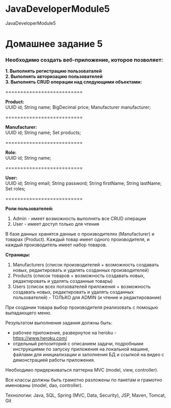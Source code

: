 # JavaDeveloperModule5
JavaDeveloperModule5

<h1>Домашнее задание 5</h1>

<h3>Необходимо создать веб-приложение, которое позволяет:</h3>
<b>1. Выполнять регистрацию пользоваталей</b><br>
<b>2. Выполнять авторизацию пользователей</b><br>
<b>3. Выполнять CRUD операции над следующими объектами:</b><br>

<p>==========================</p>
<b>Product:</b><br>
UUID id;
String name;
BigDecimal price;
Manufacturer manufacturer;
<p>==========================</p>
<b>Manufacturer:</b><br>
UUID id;
String name;
Set products;
<p>==========================</p>
<b>Role:</b><br>
UUID id;
String name;
<p>==========================</p>
<b>User:</b><br>
UUID id;
String email;
String password;
String firstName;
String lastName;
Set<Role> roles;
<p>==========================</p>

<b>Роли пользователей:</b>
1. Admin - имеет возможность выполнять все CRUD операции
2. User - имеет доступ только для чтения

В базе данных хранятся данные о производителях (Manufacturer) и товарах (Product).
Каждый товар имеет одного производителя, и каждый производитель имеет набор товаров.

<b>Страницы:</b>

1. Manufacturers (список производителей + возможность создавать новых, редактировать и удалять созданных производителей)
2. Products (список товаров + возможность создавать новых, редактировать и удалять созданные товары)
3. Users (список всех ползователей приложения + возможность создавать новых, редактировать и удалять созданных пользователей) - ТОЛЬКО для ADMIN (и чтение и редактирование)

При создании товара выбор производителя реализовать с помощью выпадающего меню.

Результатом выполнения задания должны быть:
- рабочее приложение, развернутое на heroku - https://www.heroku.com/
- отдельный репозиторий с описанием задачи,
подробными инструкциями по запуску приложения на локальной машине,
файлами для инициализации и заполнения БД и ссылкой на видео с демонстрацией работы приложения.

Необходимо придерживаться паттерна MVC (model, view, controller).

Все классы должны быть грамотно разложены по пакетам и грамотно именованы (model, dao, controller).

Технологии:
Java, SQL, Spring (MVC, Data, Security), JSP, Maven, Tomcat, Git 
